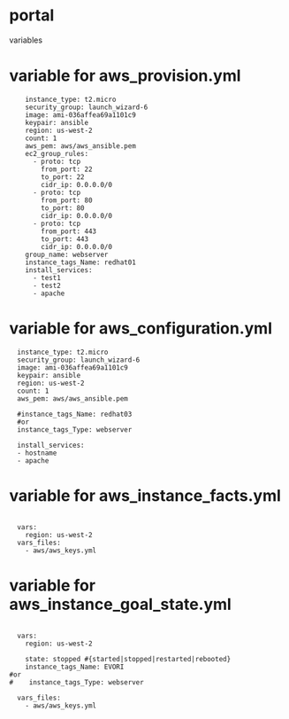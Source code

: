 # portal

variables

# variable for aws_provision.yml

```
    instance_type: t2.micro
    security_group: launch_wizard-6
    image: ami-036affea69a1101c9
    keypair: ansible
    region: us-west-2
    count: 1
    aws_pem: aws/aws_ansible.pem
    ec2_group_rules:
      - proto: tcp
        from_port: 22
        to_port: 22
        cidr_ip: 0.0.0.0/0
      - proto: tcp
        from_port: 80
        to_port: 80
        cidr_ip: 0.0.0.0/0
      - proto: tcp
        from_port: 443
        to_port: 443
        cidr_ip: 0.0.0.0/0
    group_name: webserver
    instance_tags_Name: redhat01
    install_services:
      - test1
      - test2
      - apache
```

# variable for aws_configuration.yml

```
  instance_type: t2.micro
  security_group: launch_wizard-6
  image: ami-036affea69a1101c9
  keypair: ansible
  region: us-west-2
  count: 1
  aws_pem: aws/aws_ansible.pem

  #instance_tags_Name: redhat03
  #or
  instance_tags_Type: webserver

  install_services:
  - hostname
  - apache

```

# variable for aws_instance_facts.yml

```

  vars:
    region: us-west-2
  vars_files:
    - aws/aws_keys.yml

```

# variable for aws_instance_goal_state.yml

```

  vars:
    region: us-west-2

    state: stopped #{started|stopped|restarted|rebooted}
    instance_tags_Name: EVORI
#or
#    instance_tags_Type: webserver

  vars_files:
    - aws/aws_keys.yml

```
